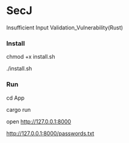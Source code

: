# SecJ

Insufficient Input Validation_Vulnerability(Rust)

### Install

chmod +x install.sh

./install.sh

### Run

cd App 

cargo run 

open http://127.0.0.1:8000

http://127.0.0.1:8000/passwords.txt


